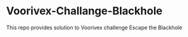 # Voorivex-Challange-Blackhole
This repo provides solution to Voorivex challenge Escape the Blackhole

